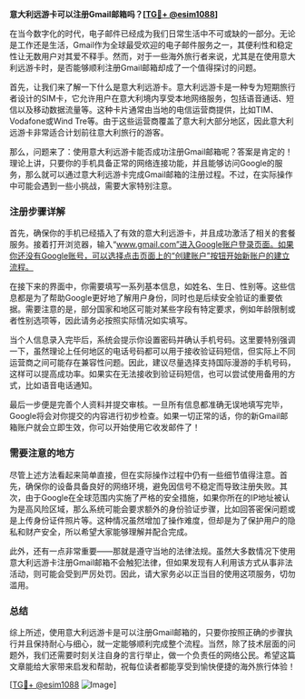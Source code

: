**意大利远游卡可以注册Gmail邮箱吗？[[TG💪+ @esim1088](https://t.me/s/esim1088)]**

在当今数字化的时代，电子邮件已经成为我们日常生活中不可或缺的一部分。无论是工作还是生活，Gmail作为全球最受欢迎的电子邮件服务之一，其便利性和稳定性让无数用户对其爱不释手。然而，对于一些海外旅行者来说，尤其是在使用意大利远游卡时，是否能够顺利注册Gmail邮箱却成了一个值得探讨的问题。

首先，让我们来了解一下什么是意大利远游卡。意大利远游卡是一种专为短期旅行者设计的SIM卡，它允许用户在意大利境内享受本地网络服务，包括语音通话、短信以及移动数据流量等。这种卡片通常由当地的电信运营商提供，比如TIM、Vodafone或Wind Tre等。由于这些运营商覆盖了意大利大部分地区，因此意大利远游卡非常适合计划前往意大利旅行的游客。

那么，问题来了：使用意大利远游卡能否成功注册Gmail邮箱呢？答案是肯定的！理论上讲，只要你的手机具备正常的网络连接功能，并且能够访问Google的服务，那么就可以通过意大利远游卡完成Gmail邮箱的注册过程。不过，在实际操作中可能会遇到一些小挑战，需要大家特别注意。

### 注册步骤详解

首先，确保你的手机已经插入了有效的意大利远游卡，并且成功激活了相关的套餐服务。接着打开浏览器，输入“www.gmail.com”进入Google账户登录页面。如果你还没有Google账号，可以选择点击页面上的“创建账户”按钮开始新账户的建立流程。

在接下来的界面中，你需要填写一系列基本信息，如姓名、生日、性别等。这些信息都是为了帮助Google更好地了解用户身份，同时也是后续安全验证的重要依据。需要注意的是，部分国家和地区可能对某些字段有特定要求，例如年龄限制或者性别选项等，因此请务必按照实际情况如实填写。

当个人信息录入完毕后，系统会提示你设置密码并确认手机号码。这里要特别强调一下，虽然理论上任何地区的电话号码都可以用于接收验证码短信，但实际上不同运营商之间可能存在兼容性问题。因此，建议尽量选择支持国际漫游的手机号码，这样可以提高成功率。如果实在无法接收到验证码短信，也可以尝试使用备用的方式，比如语音电话通知。

最后一步便是完善个人资料并提交审核。一旦所有信息都准确无误地填写完毕，Google将会对你提交的内容进行初步检查。如果一切正常的话，你的新Gmail邮箱账户就会立即生效，你可以开始使用它收发邮件了！

### 需要注意的地方

尽管上述方法看起来简单直接，但在实际操作过程中仍有一些细节值得注意。首先，确保你的设备具备良好的网络环境，避免因信号不稳定而导致注册失败。其次，由于Google在全球范围内实施了严格的安全措施，如果你所在的IP地址被认为是高风险区域，那么系统可能会要求额外的身份验证步骤，比如回答密保问题或是上传身份证件照片等。这种情况虽然增加了操作难度，但却是为了保护用户的隐私和财产安全，所以希望大家能够理解并配合完成。

此外，还有一点非常重要——那就是遵守当地的法律法规。虽然大多数情况下使用意大利远游卡注册Gmail邮箱不会触犯法律，但如果发现有人利用该方式从事非法活动，则可能会受到严厉处罚。因此，请大家务必以正当目的使用这项服务，切勿滥用。

### 总结

综上所述，使用意大利远游卡是可以注册Gmail邮箱的，只要你按照正确的步骤执行并且保持耐心与细心，就一定能够顺利完成整个流程。当然，除了技术层面的问题外，我们还需要时刻关注自身的言行举止，做一个负责任的网络公民。希望这篇文章能给大家带来启发和帮助，祝每位读者都能享受到愉快便捷的海外旅行体验！

[[TG💪+ @esim1088](https://t.me/s/esim1088) ![Image](https://i.postimg.cc/4NQfJmqS/Snipaste-2025-05-13-00-14-12.png)]